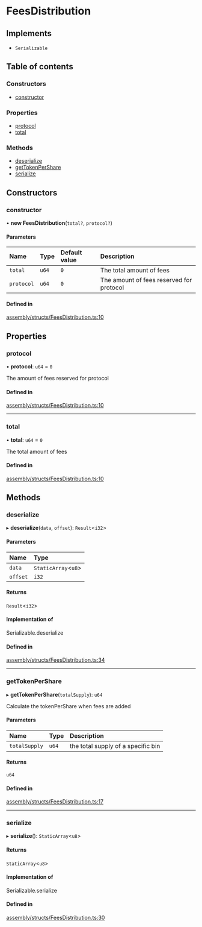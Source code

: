 # FeesDistribution

## Implements

- `Serializable`

## Table of contents

### Constructors

- [constructor](FeesDistribution.md#constructor)

### Properties

- [protocol](FeesDistribution.md#protocol)
- [total](FeesDistribution.md#total)

### Methods

- [deserialize](FeesDistribution.md#deserialize)
- [getTokenPerShare](FeesDistribution.md#gettokenpershare)
- [serialize](FeesDistribution.md#serialize)

## Constructors

### constructor

• **new FeesDistribution**(`total?`, `protocol?`)

#### Parameters

| Name | Type | Default value | Description |
| :------ | :------ | :------ | :------ |
| `total` | `u64` | `0` | The total amount of fees |
| `protocol` | `u64` | `0` | The amount of fees reserved for protocol |

#### Defined in

[assembly/structs/FeesDistribution.ts:10](https://github.com/dusaprotocol/v2.1/blob/ec71883/assembly/structs/FeesDistribution.ts#L10)

## Properties

### protocol

• **protocol**: `u64` = `0`

The amount of fees reserved for protocol

#### Defined in

[assembly/structs/FeesDistribution.ts:10](https://github.com/dusaprotocol/v2.1/blob/ec71883/assembly/structs/FeesDistribution.ts#L10)

___

### total

• **total**: `u64` = `0`

The total amount of fees

#### Defined in

[assembly/structs/FeesDistribution.ts:10](https://github.com/dusaprotocol/v2.1/blob/ec71883/assembly/structs/FeesDistribution.ts#L10)

## Methods

### deserialize

▸ **deserialize**(`data`, `offset`): `Result`<`i32`\>

#### Parameters

| Name | Type |
| :------ | :------ |
| `data` | `StaticArray`<`u8`\> |
| `offset` | `i32` |

#### Returns

`Result`<`i32`\>

#### Implementation of

Serializable.deserialize

#### Defined in

[assembly/structs/FeesDistribution.ts:34](https://github.com/dusaprotocol/v2.1/blob/ec71883/assembly/structs/FeesDistribution.ts#L34)

___

### getTokenPerShare

▸ **getTokenPerShare**(`totalSupply`): `u64`

Calculate the tokenPerShare when fees are added

#### Parameters

| Name | Type | Description |
| :------ | :------ | :------ |
| `totalSupply` | `u64` | the total supply of a specific bin |

#### Returns

`u64`

#### Defined in

[assembly/structs/FeesDistribution.ts:17](https://github.com/dusaprotocol/v2.1/blob/ec71883/assembly/structs/FeesDistribution.ts#L17)

___

### serialize

▸ **serialize**(): `StaticArray`<`u8`\>

#### Returns

`StaticArray`<`u8`\>

#### Implementation of

Serializable.serialize

#### Defined in

[assembly/structs/FeesDistribution.ts:30](https://github.com/dusaprotocol/v2.1/blob/ec71883/assembly/structs/FeesDistribution.ts#L30)

